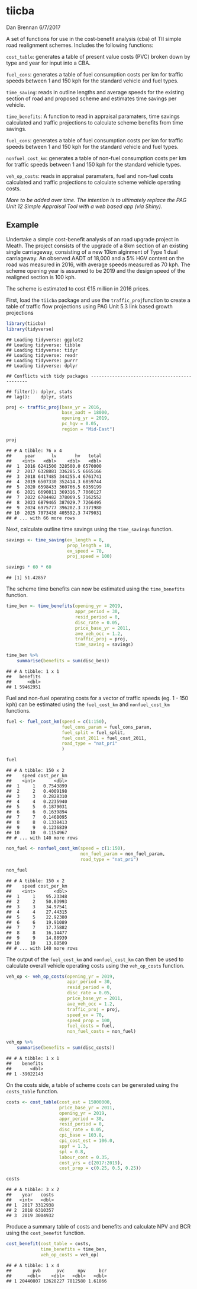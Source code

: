 tiicba
================
Dan Brennan
6/7/2017

A set of functions for use in the cost-benefit analysis (cba) of TII simple road realignment schemes. Includes the following functions:

`cost_table`: generates a table of present value costs (PVC) broken down by type and year for input into a CBA.

`fuel_cons`: generates a table of fuel consumption costs per km for traffic speeds between 1 and 150 kph for the standard vehicle and fuel types.

`time_saving`: reads in outline lengths and average speeds for the existing section of road and proposed scheme and estimates time savings per vehicle.

`time_benefits`: A function to read in appraisal paramaters, time savings calculated and traffic projections to calculate scheme benefits from time savings.

`fuel_cons`: generates a table of fuel consumption costs per km for traffic speeds between 1 and 150 kph for the standard vehicle and fuel types.

`nonfuel_cost_km`: generates a table of non-fuel consumption costs per km for traffic speeds between 1 and 150 kph for the standard vehicle types.

`veh_op_costs`: reads in appraisal paramaters, fuel and non-fuel costs calculated and traffic projections to calculate scheme vehicle operating costs.

*More to be added over time. The intention is to ultimately replace the PAG Unit 12 Simple Appraisal Tool with a web based app (via Shiny).*

Example
-------

Undertake a simple cost-benefit analysis of an road upgrade project in Meath. The project consists of the upgrade of a 8km section of an existing single carriageway, consisting of a new 10km alginment of Type 1 dual carriageway. An observed AADT of 18,000 and a 5% HGV content on the road was measured in 2016, with average speeds measured as 70 kph. The scheme opening year is assumed to be 2019 and the design speed of the realigned section is 100 kph.

The scheme is estimated to cost €15 million in 2016 prices.

First, load the `tiicba` package and use the `traffic_proj`function to create a table of traffic flow projections using PAG Unit 5.3 link based growth projections

``` r
library(tiicba)
library(tidyverse)
```

    ## Loading tidyverse: ggplot2
    ## Loading tidyverse: tibble
    ## Loading tidyverse: tidyr
    ## Loading tidyverse: readr
    ## Loading tidyverse: purrr
    ## Loading tidyverse: dplyr

    ## Conflicts with tidy packages ----------------------------------------------

    ## filter(): dplyr, stats
    ## lag():    dplyr, stats

``` r
proj <- traffic_proj(base_yr = 2016,
                     base_aadt = 18000,
                     opening_yr = 2019,
                     pc_hgv = 0.05,
                     region = "Mid-East")

proj
```

    ## # A tibble: 76 x 4
    ##     year      lv       hv   total
    ##    <int>   <dbl>    <dbl>   <dbl>
    ##  1  2016 6241500 328500.0 6570000
    ##  2  2017 6328881 336285.5 6665166
    ##  3  2018 6417485 344255.4 6761741
    ##  4  2019 6507330 352414.3 6859744
    ##  5  2020 6598433 360766.5 6959199
    ##  6  2021 6690811 369316.7 7060127
    ##  7  2022 6784482 378069.5 7162552
    ##  8  2023 6879465 387029.7 7266495
    ##  9  2024 6975777 396202.3 7371980
    ## 10  2025 7073438 405592.3 7479031
    ## # ... with 66 more rows

Next, calculate outline time savings using the `time_savings` function.

``` r
savings <- time_saving(ex_length = 8,
                       prop_length = 10,
                       ex_speed = 70,
                       proj_speed = 100)

savings * 60 * 60
```

    ## [1] 51.42857

The scheme time benefits can now be estimated using the `time_benefits` function.

``` r
time_ben <- time_benefits(opening_yr = 2019,
                          appr_period = 30,
                          resid_period = 0,
                          disc_rate = 0.05,
                          price_base_yr = 2011,
                          ave_veh_occ = 1.2,
                          traffic_proj = proj,
                          time_saving = savings)

time_ben %>% 
    summarise(benefits = sum(disc_ben))
```

    ## # A tibble: 1 x 1
    ##   benefits
    ##      <dbl>
    ## 1 59462951

Fuel and non-fuel operating costs for a vector of traffic speeds (eg. 1 - 150 kph) can be estimated using the `fuel_cost_km` and `nonfuel_cost_km` functions.

``` r
fuel <- fuel_cost_km(speed = c(1:150),
                     fuel_cons_param = fuel_cons_param,
                     fuel_split = fuel_split,
                     fuel_cost_2011 = fuel_cost_2011,
                     road_type = "nat_pri"
                     )

fuel
```

    ## # A tibble: 150 x 2
    ##    speed cost_per_km
    ##    <int>       <dbl>
    ##  1     1   0.7543899
    ##  2     2   0.4009198
    ##  3     3   0.2828310
    ##  4     4   0.2235940
    ##  5     5   0.1879031
    ##  6     6   0.1639894
    ##  7     7   0.1468095
    ##  8     8   0.1338413
    ##  9     9   0.1236839
    ## 10    10   0.1154967
    ## # ... with 140 more rows

``` r
non_fuel <- nonfuel_cost_km(speed = c(1:150),
                            non_fuel_param = non_fuel_param,
                            road_type = "nat_pri")

non_fuel
```

    ## # A tibble: 150 x 2
    ##    speed cost_per_km
    ##    <int>       <dbl>
    ##  1     1    95.23348
    ##  2     2    50.03993
    ##  3     3    34.97541
    ##  4     4    27.44315
    ##  5     5    22.92380
    ##  6     6    19.91089
    ##  7     7    17.75882
    ##  8     8    16.14477
    ##  9     9    14.88939
    ## 10    10    13.88509
    ## # ... with 140 more rows

The output of the `fuel_cost_km` and `nonfuel_cost_km` can then be used to calculate overall vehicle operating costs using the `veh_op_costs` function.

``` r
veh_op <- veh_op_costs(opening_yr = 2019,
                       appr_period = 30,
                       resid_period = 0,
                       disc_rate = 0.05,
                       price_base_yr = 2011,
                       ave_veh_occ = 1.2,
                       traffic_proj = proj,
                       speed_ex = 70,
                       speed_prop = 100,
                       fuel_costs = fuel,
                       non_fuel_costs = non_fuel)

veh_op %>% 
    summarise(benefits = sum(disc_costs))
```

    ## # A tibble: 1 x 1
    ##    benefits
    ##       <dbl>
    ## 1 -39022143

On the costs side, a table of scheme costs can be generated using the `costs_table` function.

``` r
costs <- cost_table(cost_est = 15000000,
                    price_base_yr = 2011,
                    opening_yr = 2019,
                    appr_period = 30,
                    resid_period = 0,
                    disc_rate = 0.05,
                    cpi_base = 103.8,
                    cpi_cost_est = 106.0,
                    sppf = 1.3,
                    spl = 0.8,
                    labour_cont = 0.35,
                    cost_yrs = c(2017:2019),
                    cost_prop = c(0.25, 0.5, 0.25))

costs
```

    ## # A tibble: 3 x 2
    ##    year   costs
    ##   <int>   <dbl>
    ## 1  2017 3312938
    ## 2  2018 6310357
    ## 3  2019 3004932

Produce a summary table of costs and benefits and calculate NPV and BCR using the `cost_benefit` function.

``` r
cost_benefit(cost_table = costs,
             time_benefits = time_ben,
             veh_op_costs = veh_op)
```

    ## # A tibble: 1 x 4
    ##        pvb      pvc     npv     bcr
    ##      <dbl>    <dbl>   <dbl>   <dbl>
    ## 1 20440807 12628227 7812580 1.61866
